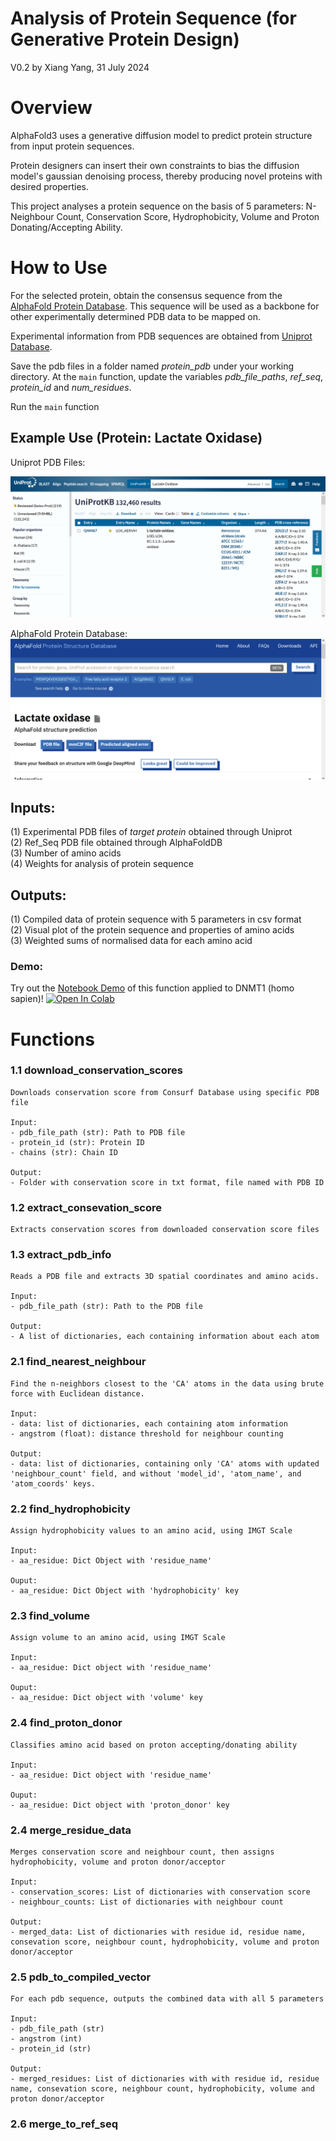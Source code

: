 # Analysis of Protein Sequence (for Generative Protein Design)

V0.2 by Xiang Yang, 31 July 2024

# Overview
AlphaFold3 uses a generative diffusion model to predict protein structure from input protein sequences. <br>

Protein designers can insert their own constraints to bias the diffusion model's gaussian denoising process, thereby producing novel proteins with desired properties. <br>

This project analyses a protein sequence on the basis of 5 parameters: N-Neighbour Count, Conservation Score, Hydrophobicity, Volume and Proton Donating/Accepting Ability.


# How to Use
For the selected protein, obtain the consensus sequence from the [AlphaFold Protein Database](https://alphafold.ebi.ac.uk/). This sequence will be used as a backbone for other experimentally determined PDB data to be mapped on.

Experimental information from PDB sequences are obtained from [Uniprot Database](https://www.uniprot.org/).

Save the pdb files in a folder named <i>protein_pdb</i> under your working directory. At the `main` function, update the variables <i>pdb_file_paths</i>, <i>ref_seq</i>, <i>protein_id</i> and <i>num_residues</i>.

Run the `main` function
<br>

## Example Use (Protein: Lactate Oxidase)

Uniprot PDB Files:

![Uniprot PDB Files](image.png)

AlphaFold Protein Database:
![AlphaFold Consensus Sequence](image-1.png)

## Inputs: 
(1) Experimental PDB files of <i>target protein</i> obtained through Uniprot <br>
(2) Ref_Seq PDB file obtained through AlphaFoldDB <br>
(3) Number of amino acids <br>
(4) Weights for analysis of protein sequence

## Outputs:
(1) Compiled data of protein sequence with 5 parameters in csv format <br>
(2) Visual plot of the protein sequence and properties of amino acids <br>
(3) Weighted sums of normalised data for each amino acid


### Demo:
Try out the [Notebook Demo](https://github.com/salesforce/LAVIS/blob/main/examples/blip2_instructed_generation.ipynb) of this function applied to DNMT1 (homo sapien)! [![Open In Colab](https://colab.research.google.com/assets/colab-badge.svg)](https://colab.research.google.com/github/salesforce/LAVIS/blob/main/examples/blip2_instructed_generation.ipynb)

# Functions
### 1.1 download_conservation_scores
```
Downloads conservation score from Consurf Database using specific PDB file

Input:
- pdb_file_path (str): Path to PDB file
- protein_id (str): Protein ID
- chains (str): Chain ID

Output:
- Folder with conservation score in txt format, file named with PDB ID 
```
### 1.2 extract_consevation_score
```
Extracts conservation scores from downloaded conservation score files
```
### 1.3 extract_pdb_info
```
Reads a PDB file and extracts 3D spatial coordinates and amino acids.

Input:
- pdb_file_path (str): Path to the PDB file

Output:  
- A list of dictionaries, each containing information about each atom
```
### 2.1 find_nearest_neighbour
```
Find the n-neighbors closest to the 'CA' atoms in the data using brute force with Euclidean distance.

Input:
- data: list of dictionaries, each containing atom information
- angstrom (float): distance threshold for neighbour counting

Output:
- data: list of dictionaries, containing only 'CA' atoms with updated 'neighbour_count' field, and without 'model_id', 'atom_name', and 'atom_coords' keys.
```
### 2.2 find_hydrophobicity
```
Assign hydrophobicity values to an amino acid, using IMGT Scale

Input:
- aa_residue: Dict Object with 'residue_name'

Ouput:
- aa_residue: Dict Object with 'hydrophobicity' key
```
### 2.3 find_volume
```
Assign volume to an amino acid, using IMGT Scale

Input:
- aa_residue: Dict object with 'residue_name'

Ouput:
- aa_residue: Dict object with 'volume' key
```
### 2.4 find_proton_donor
```
Classifies amino acid based on proton accepting/donating ability

Input:
- aa_residue: Dict object with 'residue_name'

Ouput:
- aa_residue: Dict object with 'proton_donor' key
```
### 2.4 merge_residue_data
```
Merges conservation score and neighbour count, then assigns hydrophobicity, volume and proton donor/acceptor

Input:
- conservation_scores: List of dictionaries with conservation score
- neighbour_counts: List of dictionaries with neighbour count

Output:
- merged_data: List of dictionaries with residue id, residue name, consevation score, neighbour count, hydrophobicity, volume and proton donor/acceptor
```
### 2.5 pdb_to_compiled_vector
```
For each pdb sequence, outputs the combined data with all 5 parameters

Input:
- pdb_file_path (str)
- angstrom (int)
- protein_id (str)

Output:
- merged_residues: List of dictionaries with with residue id, residue name, consevation score, neighbour count, hydrophobicity, volume and proton donor/acceptor
```
### 2.6 merge_to_ref_seq